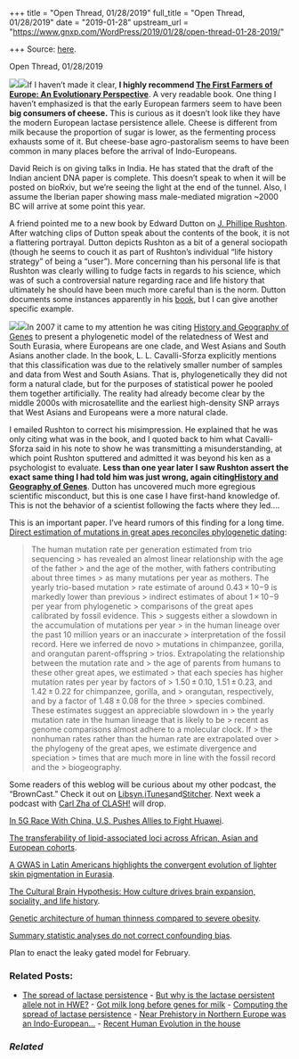 +++
title = "Open Thread, 01/28/2019"
full_title = "Open Thread, 01/28/2019"
date = "2019-01-28"
upstream_url = "https://www.gnxp.com/WordPress/2019/01/28/open-thread-01-28-2019/"

+++
Source: [here](https://www.gnxp.com/WordPress/2019/01/28/open-thread-01-28-2019/).

Open Thread, 01/28/2019

[![](https://i0.wp.com/www.gnxp.com/WordPress/wp-content/uploads/2019/01/firstfarmerseurope.jpeg?resize=187%2C269&ssl=1)![](https://i0.wp.com/www.gnxp.com/WordPress/wp-content/uploads/2019/01/firstfarmerseurope.jpeg?resize=187%2C269&ssl=1)](https://www.amazon.com/exec/obidos/ASIN/B07BNT9W3K/geneexpressio-20?imprToken=r2BybiXlYXpPxc8Hm9ELHw&slotNum=0&imprToken=A9YAqD8rbSj4gZ3zqr.wJg&slotNum=0&creativeASIN=0974707759&linkCode=w61&imprToken=R8-wtTqOYzmrqBrfsNAUeA&slotNum=0)If I haven’t made it clear, **I highly recommend [The First Farmers of Europe: An Evolutionary Perspective](https://www.amazon.com/exec/obidos/ASIN/B07BNT9W3K/geneexpressio-20)**. A very readable book. One thing I haven’t emphasized is that the early European farmers seem to have been **big consumers of cheese.** This is curious as it doesn’t look like they have the modern European lactase persistence allele. Cheese is different from milk because the proportion of sugar is lower, as the fermenting process exhausts some of it. But cheese-base agro-pastoralism seems to have been common in many places before the arrival of Indo-Europeans.

David Reich is on giving talks in India. He has stated that the draft of the Indian ancient DNA paper is complete. This doesn’t speak to when it will be posted on bioRxiv, but we’re seeing the light at the end of the tunnel. Also, I assume the Iberian paper showing mass male-mediated migration \~2000 BC will arrive at some point this year.

A friend pointed me to a new book by Edward Dutton on [J. Phillipe Rushton](https://www.amazon.com/exec/obidos/ASIN/B07F1V2CN6/geneexpressio-20). After watching clips of Dutton speak about the contents of the book, it is not a flattering portrayal. Dutton depicts Rushton as a bit of a general sociopath (though he seems to couch it as part of Rushton’s individual “life history strategy” of being a “user”). More concerning than his personal life is that Rushton was clearly willing to fudge facts in regards to his science, which was of such a controversial nature regarding race and life history that ultimately he should have been much more careful than is the norm. Dutton documents some instances apparently in his [book](https://www.amazon.com/exec/obidos/ASIN/B07F1V2CN6/geneexpressio-20), but I can give another specific example.

[![](https://i0.wp.com/www.gnxp.com/WordPress/wp-content/uploads/2019/01/Screenshot-2019-01-28-16.13.52.jpg?resize=150%2C229&ssl=1)![](https://i0.wp.com/www.gnxp.com/WordPress/wp-content/uploads/2019/01/Screenshot-2019-01-28-16.13.52.jpg?resize=150%2C229&ssl=1)](https://www.amazon.com/exec/obidos/ASIN/B07F1V2CN6/geneexpressio-20)In 2007 it came to my attention he was citing [History and Geography of Genes](https://www.amazon.com/exec/obidos/ASIN/0691029059/geneexpressio-20?creativeASIN=0691029059&linkCode=w61&imprToken=g9LRvpZXelDFC9LrrxK8nw&slotNum=186) to present a phylogenetic model of the relatedness of West and South Eurasia, where Europeans are one clade, and West Asians and South Asians another clade. In the book, L. L. Cavalli-Sforza explicitly mentions that this classification was due to the relatively smaller number of samples and data from West and South Asians. That is, phylogenetically they did not form a natural clade, but for the purposes of statistical power he pooled them together artificially. The reality had already become clear by the middle 2000s with microsatellite and the earliest high-density SNP arrays that West Asians and Europeans were a more natural clade.

I emailed Rushton to correct his misimpression. He explained that he was only citing what was in the book, and I quoted back to him what Cavalli-Sforza said in his note to show he was transmitting a misunderstanding, at which point Rushton sputtered and admitted it was beyond his ken as a psychologist to evaluate. **Less than one year later I saw Rushton assert the exact same thing I had told him was just wrong, again citing[History and Geography of Genes](https://www.amazon.com/exec/obidos/ASIN/0691029059/geneexpressio-20?creativeASIN=0691029059&linkCode=w61&imprToken=g9LRvpZXelDFC9LrrxK8nw&slotNum=186)**. Dutton has uncovered much more egregious scientific misconduct, but this is one case I have first-hand knowledge of. This is not the behavior of a scientist following the facts where they led….

This is an important paper. I’ve heard rumors of this finding for a long time. [Direct estimation of mutations in great apes reconciles phylogenetic dating](https://www.nature.com/articles/s41559-018-0778-x):

> The human mutation rate per generation estimated from trio sequencing > has revealed an almost linear relationship with the age of the father > and the age of the mother, with fathers contributing about three times > as many mutations per year as mothers. The yearly trio-based mutation > rate estimate of around 0.43 × 10−9 is markedly lower than previous > indirect estimates of about 1 × 10−9 per year from phylogenetic > comparisons of the great apes calibrated by fossil evidence. This > suggests either a slowdown in the accumulation of mutations per year > in the human lineage over the past 10 million years or an inaccurate > interpretation of the fossil record. Here we inferred de novo > mutations in chimpanzee, gorilla, and orangutan parent-offspring > trios. Extrapolating the relationship between the mutation rate and > the age of parents from humans to these other great apes, we estimated > that each species has higher mutation rates per year by factors of > 1.50 ± 0.10, 1.51 ± 0.23, and 1.42 ± 0.22 for chimpanzee, gorilla, and > orangutan, respectively, and by a factor of 1.48 ± 0.08 for the three > species combined. These estimates suggest an appreciable slowdown in > the yearly mutation rate in the human lineage that is likely to be > recent as genome comparisons almost adhere to a molecular clock. If > the nonhuman rates rather than the human rate are extrapolated over > the phylogeny of the great apes, we estimate divergence and speciation > times that are much more in line with the fossil record and the > biogeography.

Some readers of this weblog will be curious about my other podcast, the “BrownCast.” Check it out on [Libsyn](https://brownpundits.libsyn.com/),[iTunes](https://itunes.apple.com/us/podcast/brown-pundits/id1439007022)and[Stitcher](https://www.stitcher.com/podcast/razib-khan/brown-pundits-podcast?refid=stpr). Next week a podcast with [Carl Zha of CLASH!](https://www.patreon.com/clash_civ) will drop.

[In 5G Race With China, U.S. Pushes Allies to Fight Huawei](https://www.nytimes.com/2019/01/26/us/politics/huawei-china-us-5g-technology.html).

[The transferability of lipid-associated loci across African, Asian and European cohorts](https://www.biorxiv.org/content/10.1101/525170v1).

[A GWAS in Latin Americans highlights the convergent evolution of lighter skin pigmentation in Eurasia](https://www.nature.com/articles/s41467-018-08147-0#ref-CR47).

[The Cultural Brain Hypothesis: How culture drives brain expansion, sociality, and life history](https://journals.plos.org/ploscompbiol/article?id=10.1371/journal.pcbi.1006504).

[Genetic architecture of human thinness compared to severe obesity](https://journals.plos.org/plosgenetics/article?id=10.1371/journal.pgen.1007603).

[Summary statistic analyses do not correct confounding bias](https://www.biorxiv.org/content/10.1101/532069v1).

Plan to enact the leaky gated model for February.

### Related Posts:

- [The spread of lactase
  persistence](https://www.gnxp.com/WordPress/2008/12/11/the-spread-of-lactase-persistence/) - [But why is the lactase persistent allele not in
  HWE?](https://www.gnxp.com/WordPress/2022/07/28/but-why-is-the-lactase-persistent-allele-not-in-hwe/) - [Got milk long before genes for
  milk](https://www.gnxp.com/WordPress/2021/01/28/got-milk-long-before-genes-for-milk/) - [Computing the spread of lactase
  persistence](https://www.gnxp.com/WordPress/2009/08/27/computing-the-spread-of-lactase-persistence/) - [Near Prehistory in Northern Europe was an
  Indo-European…](https://www.gnxp.com/WordPress/2017/11/12/near-prehistory-in-northern-europe-was-an-indo-european-world/) - [Recent Human Evolution in the
  house](https://www.gnxp.com/WordPress/2007/02/27/recent-human-evolution-in-the-house/)

### *Related*

[](https://www.addtoany.com/add_to/facebook?linkurl=https%3A%2F%2Fwww.gnxp.com%2FWordPress%2F2019%2F01%2F28%2Fopen-thread-01-28-2019%2F&linkname=Open%20Thread%2C%2001%2F28%2F2019 "Facebook")[](https://www.addtoany.com/add_to/twitter?linkurl=https%3A%2F%2Fwww.gnxp.com%2FWordPress%2F2019%2F01%2F28%2Fopen-thread-01-28-2019%2F&linkname=Open%20Thread%2C%2001%2F28%2F2019 "Twitter")[](https://www.addtoany.com/add_to/email?linkurl=https%3A%2F%2Fwww.gnxp.com%2FWordPress%2F2019%2F01%2F28%2Fopen-thread-01-28-2019%2F&linkname=Open%20Thread%2C%2001%2F28%2F2019 "Email")[](https://www.addtoany.com/share)
